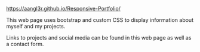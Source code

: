 https://aangl3r.github.io/Responsive-Portfolio/

This web page uses bootstrap and custom CSS to display information about myself and my projects.

Links to projects and social media can be found in this web page as well as a contact form.